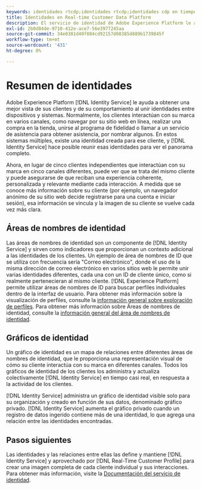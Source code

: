 ```yaml
---
keywords: identidades rtcdp;identidades rtcdp;identidades cdp en tiempo real
title: Identidades en Real-time Customer Data Platform
description: El servicio de identidad de Adobe Experience Platform le ayuda a obtener una mejor vista de sus clientes y de su comportamiento al unir identidades entre dispositivos y sistemas.
exl-id: 2b0d84de-9710-412e-ace7-56e3977245aa
source-git-commit: 34e0381d40f884cd92157d08385d889b1739845f
workflow-type: tm+mt
source-wordcount: '431'
ht-degree: 0%

---
```


# Resumen de identidades

Adobe Experience Platform [!DNL Identity Service] le ayuda a obtener una mejor vista de sus clientes y de su comportamiento al unir identidades entre dispositivos y sistemas. Normalmente, los clientes interactúan con su marca en varios canales, como navegar por su sitio web en línea, realizar una compra en la tienda, unirse al programa de fidelidad o llamar a un servicio de asistencia para obtener asistencia, por nombrar algunos. En estos sistemas múltiples, existe una identidad creada para ese cliente, y [!DNL Identity Service] hace posible reunir esas identidades para ver el panorama completo.

Ahora, en lugar de cinco clientes independientes que interactúan con su marca en cinco canales diferentes, puede ver que se trata del mismo cliente y puede asegurarse de que reciban una experiencia coherente, personalizada y relevante mediante cada interacción. A medida que se conoce más información sobre su cliente (por ejemplo, un navegador anónimo de su sitio web decide registrarse para una cuenta e iniciar sesión), esa información se vincula y la imagen de su cliente se vuelve cada vez más clara.

## Áreas de nombres de identidad

Las áreas de nombres de identidad son un componente de [!DNL Identity Service] y sirven como indicadores que proporcionan un contexto adicional a las identidades de los clientes. Un ejemplo de área de nombres de ID que se utiliza con frecuencia sería &quot;Correo electrónico&quot;, donde el uso de la misma dirección de correo electrónico en varios sitios web le permite unir varias identidades diferentes, cada una con un ID de cliente único, como si realmente pertenecieran al mismo cliente. [!DNL Experience Platform] permite utilizar áreas de nombres de ID para buscar perfiles individuales dentro de la interfaz de usuario. Para obtener más información sobre la visualización de perfiles, consulte la [información general sobre exploración de perfiles](profile-browse.md). Para obtener más información sobre Áreas de nombres de identidad, consulte la [información general del área de nombres de identidad](../../identity-service/namespaces.md).

## Gráficos de identidad

Un gráfico de identidad es un mapa de relaciones entre diferentes áreas de nombres de identidad, que le proporciona una representación visual de cómo su cliente interactúa con su marca en diferentes canales. Todos los gráficos de identidad de los clientes los administra y actualiza colectivamente [!DNL Identity Service] en tiempo casi real, en respuesta a la actividad de los clientes.

[!DNL Identity Service] administra un gráfico de identidad visible solo para su organización y creado en función de sus datos, denominado gráfico privado. [!DNL Identity Service] aumenta el gráfico privado cuando un registro de datos ingerido contiene más de una identidad, lo que agrega una relación entre las identidades encontradas.

## Pasos siguientes

Las identidades y las relaciones entre ellas las define y mantiene [!DNL Identity Service] y aprovechado por [!DNL Real-Time Customer Profile] para crear una imagen completa de cada cliente individual y sus interacciones. Para obtener más información, visite la [Documentación del servicio de identidad](../../identity-service/home.md).
